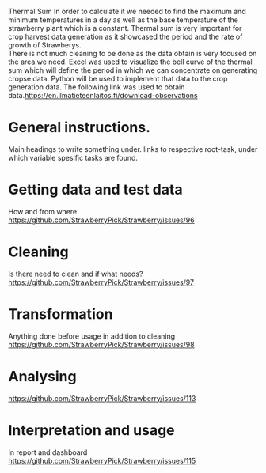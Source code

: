 Thermal Sum 
In order to calculate it we needed to find the maximum and minimum temperatures in a day as well as the base temperature of the strawberry plant which is a constant. Thermal sum is very important for crop harvest data generation as it showcased the period and the rate of growth of Strawberys.  
There is not much cleaning to be done as the data obtain is very focused on the area we need.
Excel was used to visualize the bell curve of the thermal sum which will define the period in which we can concentrate on generating cropse data. 
Python will be used to implement that data to the crop generation data.
The following link was used to obtain data.https://en.ilmatieteenlaitos.fi/download-observations

# General instructions.
Main headings to write something under. links to respective root-task, under which variable spesific tasks are found. 
# Getting data and test data
How and from where
https://github.com/StrawberryPick/Strawberry/issues/96

# Cleaning
Is there need to clean and if what needs?
https://github.com/StrawberryPick/Strawberry/issues/97

# Transformation
Anything done before usage in addition to cleaning
https://github.com/StrawberryPick/Strawberry/issues/98

# Analysing
https://github.com/StrawberryPick/Strawberry/issues/113

# Interpretation and usage
In report and dashboard
https://github.com/StrawberryPick/Strawberry/issues/115
